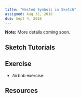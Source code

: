 ```yaml
---
title: "Nested Symbols in Sketch"
assigned: Aug 31, 2018
due: Sept 4, 2018
---
```


**Note:** More details coming soon.


Sketch Tutorials
----------------


Exercise
--------

- Airbnb exercise


Resources
---------
